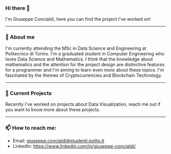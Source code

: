 ### Hi there 👋
I'm Giuseppe Concialdi, here you can find the project I've worked on!

---

### 🔭 About me 
I'm currently attending the MSc in Data Science and Engineering at Politecnico di Torino. I'm a graduated student in Computer Engineering who loves Data Science and Mathematics.
I think that the knowledge about mathematics and the attention for the project design are distinctive features for a programmer and I'm aiming to learn even more about these topics.
I'm fascinated by the themes of Cryptocurrencies and Blockchain Technology.

---

### 🌱 Current Projects
Recently I've worked on projects about Data Visualization, reach me out if you want to know more about these projects.

---

### 📫 How to reach me:
- Email: giuseppe.concialdi@studenti.polito.it
- LinkedIn: https://www.linkedin.com/in/giuseppe-concialdi/

<!--
**Gio99c/Gio99c** is a ✨ _special_ ✨ repository because its `README.md` (this file) appears on your GitHub profile.

Here are some ideas to get you started:

- 🔭 I’m currently working on ...
- 🌱 I’m currently learning ...
- 👯 I’m looking to collaborate on ...
- 🤔 I’m looking for help with ...
- 💬 Ask me about ...
- 📫 How to reach me: ...
- 😄 Pronouns: ...
- ⚡ Fun fact: ...
-->

